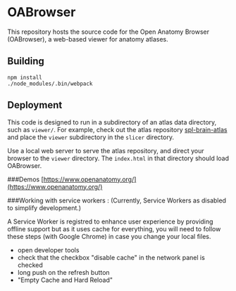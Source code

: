 # OABrowser
This repository hosts the source code for the Open Anatomy Browser (OABrowser), a web-based viewer for anatomy atlases.

## Building
```
npm install
./node_modules/.bin/webpack
```

## Deployment
This code is designed to run in a subdirectory of an atlas data directory, such as `viewer/`.  For example, check out the atlas repository [spl-brain-atlas](https://github.com/mhalle/spl-brain-atlas) and place the `viewer` subdirectory in the `slicer` directory.

Use a local web server to serve the atlas repository, and direct your browser to the `viewer` directory.  The `index.html` in that directory should load OABrowser.

###Demos
[https://www.openanatomy.org/](https://www.openanatomy.org/)

###Working with service workers :
(Currently, Service Workers as disabled to simplify development.) 

A Service Worker is registred to enhance user experience by providing offline support but as it uses cache for everything, you will need to follow these steps (with Google Chrome) in case you change your local files.
* open developer tools
* check that the checkbox "disable cache" in the network panel is checked
* long push on the refresh button
* "Empty Cache and Hard Reload"
